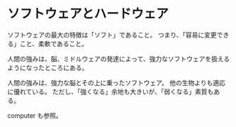 # ソフトウェアとハードウェア

ソフトウェアの最大の特徴は「ソフト」であること。
つまり、「容易に変更できる」こと、柔軟であること。

人間の強みは、脳、ミドルウェアの発達によって、強力なソフトウェアを扱えるようになったところにある。

人間の強みは、強力な脳とその上に乗ったソフトウェア。
他の生物よりも適応に優れている。
ただし、「強くなる」余地も大きいが、「弱くなる」素質もある。

computer も参照。
